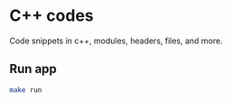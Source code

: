 # C++ codes

Code snippets in c++, modules, headers, files, and more.

## Run app

```bash
make run
```